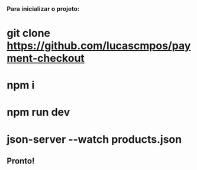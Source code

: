 ### Para inicializar o projeto:

# git clone https://github.com/lucascmpos/payment-checkout
# npm i
# npm run dev
# json-server --watch products.json

## Pronto!
